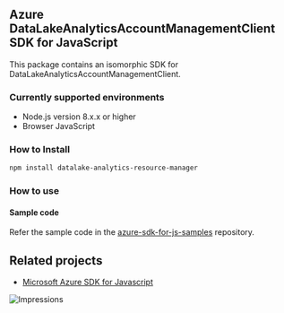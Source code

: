 ## Azure DataLakeAnalyticsAccountManagementClient SDK for JavaScript

This package contains an isomorphic SDK for DataLakeAnalyticsAccountManagementClient.

### Currently supported environments

- Node.js version 8.x.x or higher
- Browser JavaScript

### How to Install

```bash
npm install datalake-analytics-resource-manager
```

### How to use

#### Sample code

Refer the sample code in the [azure-sdk-for-js-samples](https://github.com/Azure/azure-sdk-for-js-samples) repository.

## Related projects

- [Microsoft Azure SDK for Javascript](https://github.com/Azure/azure-sdk-for-js)


![Impressions](https://azure-sdk-impressions.azurewebsites.net/api/impressions/azure-sdk-for-js%2Fsdk%2Fcdn%2Farm-cdn%2FREADME.png)
